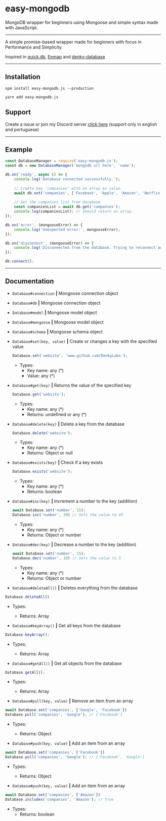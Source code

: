 # easy-mongodb
MongoDB wrapper for beginners using Mongoose and simple syntax made with JavaScript.

---

A simple promise-based wrapper made for beginners with focus in Performance and Simplicity.

Inspired in [quick.db](https://www.npmjs.com/package/quick.db), [Enmap](https://www.npmjs.com/package/enmap) and [denky-database](https://www.npmjs.com/package/denky-database)

---

## Installation
`npm install easy-mongodb.js --production`

`yarn add easy-mongodb.js`

## Support
Create a issue or join my Discord server [click here](https://discord.gg/bVWdscg) (support only in english and portuguese)

---

## Example
```js
const DatabaseManager = require('easy-mongodb.js');
const db = new DatabaseManager('mongodb url here', 'name');

db.on('ready', async () => {
	console.log('Database connected successfully.');
  
	// Create key 'companies' with an array as value.
	await db.set('companies', ['Facebook', 'Apple', 'Amazon', 'Netflix', 'Google'];
  
	// Get the companies list from database
	const companiesList = await db.get('companies');
	console.log(companiesList); // Should return an array.
});

db.on('error', (mongooseError) => {
	console.log('Unexpected error:', mongooseError);
});

db.on('disconnect', (mongooseError) => {
	console.log('Disconnected from the database. Trying to reconnect automatically...');
});

db.connect();
```

---

## Documentation
- `Database#connection` **|** Mongoose connection object
- `Database#db` **|** Mongoose connection object
- `Database#model` **|** Mongoose model object
- `Database#mongoose` **|** Mongoose model object
- `Database#schema` **|** Mongoose schema object

- `Database#set(key, value)` **|** Create or changes a key with the specified value
  ```js
  Database.set('website', 'www.github.com/DenkyLabs');
  ```
  - Types:
    - Key name: any (\*)
    - Value: any (\*)

- `Database#get(key)` **|** Returns the value of the specified key
  ```js
  Database.get('website');
  ```
  - Types:
    - Key name: any (\*)
    - Returns: undefined or any (\*)

- `Database#delete(key)` **|** Delete a key from the database
  ```js
  Database.delete('website');
  ```
  - Types:
    - Key name: any (\*)
    - Returns: Object or null

- `Database#exists(key)` **|** Check if a key exists
  ```js
  Database.exists('website');
  ```
  - Types:
    - Key name: any (\*)
    - Returns: boolean

- `Database#inc(key)` **|** Increment a number to the key (addition)
  ```js
  await Database.set('number', 15);
  Database.inc('number', 30) // Sets the value to 45
  ```
  - Types:
    - Key name: any (\*)
    - Returns: Object or number

- `Database#dec(key)` **|** Decrease a number to the key (addition)
  ```js
  await Database.set('number', 15);
  Database.dec('number', 10) // Sets the value to 5
  ```
  - Types:
    - Key name: any (\*)
    - Returns: Object or number

- `Database#deleteAll()` **|** Deletes everything from the database
```js
Database.deleteAll()
```
  - Types:
    - Returns: Array<Deleted object names or empty>
	
- `Database#keyArray()` **|** Get all keys from the database
```js
Database.keyArray();
```
  - Types:
    - Returns: Array<any>
 
- `Database#getAll()` **|** Get all objects from the database
```js
Database.getAll();
```
  - Types:
    - Returns: Array<any>
	
- `Database#pull(key, value)` **|** Remove an item from an array
```js
await Database.set('companies', ['Google', 'Facebook'])
Database.pull('companies', 'Google'); // ['Facebook']
```
  - Types:
    - Returns: Object
	
- `Database#push(key, value)` **|** Add an item from an array
```js
await Database.set('companies', ['Facebook'])
Database.pull('companies', 'Google'); // ['Facebook', 'Google']
```
  - Types:
    - Returns: Object
	
- `Database#push(key, value)` **|** Add an item from an array
```js
await Database.set('companies', ['Amazon'])
Database.includes('companies', 'Amazon'); // true
```
  - Types:
    - Returns: boolean
